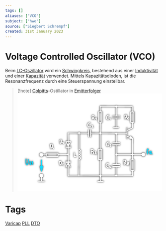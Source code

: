 ```yaml
---
tags: []
aliases: ["VCO"]
subject: ["hwe"]
source: ["Siegbert Schrempf"]
created: 31st January 2023
---
```


# Voltage Controlled Oscillator (VCO)

Beim [LC-Oszillator](Oszillatoren/LC%20Oszillatoren.md) wird ein [Schwingkreis](../mathe/mathe%20(4)/Schwingkreise.md), bestehend aus einer [Induktivität](Induktivitäten.md) und einer [Kapazität](Kapazität.md) verwendet. Mittels Kapazitätsdioden, ist die Resonanzfrequenz durch eine Steuerspannung einstellbar.

>[!note] [Colpitts](Oszillatoren/Colpitts%20Oszillator.md)-Ostillator in [Emitterfolger](Emitterfolger.md)
> ![675](assets/VCO_KapD.png)

# Tags
[Varicap](Kapazitäts-Diode.md)
[PLL](Oszillatoren/Phase%20Locked%20Loop.md)
[DTO](Oszillatoren/Discrete%20Time%20Oscillator.md)
